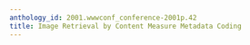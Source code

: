 ```yaml
---
anthology_id: 2001.wwwconf_conference-2001p.42
title: Image Retrieval by Content Measure Metadata Coding
---
```

